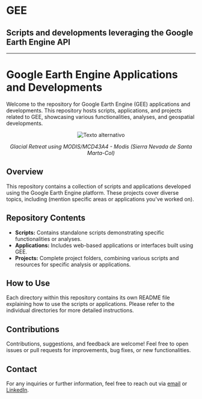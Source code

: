 # GEE
## Scripts and developments leveraging the Google Earth Engine API
___
# Google Earth Engine Applications and Developments

Welcome to the repository for Google Earth Engine (GEE) applications and developments. This repository hosts scripts, applications, and projects related to GEE, showcasing various functionalities, analyses, and geospatial developments.

<p align="center">
  <img src="Img/Vídamp.gif" alt="Texto alternativo">
</p>
<p align="center">
  <em>Glacial Retreat using MODIS/MCD43A4 - Modis (Sierra Nevada de Santa Marta-Col)</em>
</p>

## Overview

This repository contains a collection of scripts and applications developed using the Google Earth Engine platform. These projects cover diverse topics, including (mention specific areas or applications you've worked on).

## Repository Contents

- **Scripts:** Contains standalone scripts demonstrating specific functionalities or analyses.
- **Applications:** Includes web-based applications or interfaces built using GEE.
- **Projects:** Complete project folders, combining various scripts and resources for specific analysis or applications.

## How to Use

Each directory within this repository contains its own README file explaining how to use the scripts or applications. Please refer to the individual directories for more detailed instructions.

## Contributions

Contributions, suggestions, and feedback are welcome! Feel free to open issues or pull requests for improvements, bug fixes, or new functionalities.

## Contact

For any inquiries or further information, feel free to reach out via [email](mailto:alexanderariza@gmail.com) or [LinkedIn](https://www.linkedin.com/in/alexander-ariza/).

